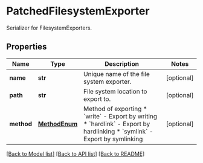 # PatchedFilesystemExporter

Serializer for FilesystemExporters.
## Properties
Name | Type | Description | Notes
------------ | ------------- | ------------- | -------------
**name** | **str** | Unique name of the file system exporter. | [optional] 
**path** | **str** | File system location to export to. | [optional] 
**method** | [**MethodEnum**](MethodEnum.md) | Method of exporting  * &#x60;write&#x60; - Export by writing * &#x60;hardlink&#x60; - Export by hardlinking * &#x60;symlink&#x60; - Export by symlinking | [optional] 

[[Back to Model list]](../README.md#documentation-for-models) [[Back to API list]](../README.md#documentation-for-api-endpoints) [[Back to README]](../README.md)


